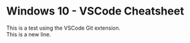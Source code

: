 # Windows 10 - VSCode Cheatsheet

This is a test using the VSCode Git extension. <br>
This is a new line.